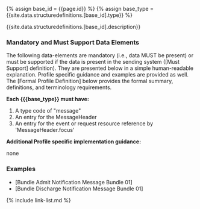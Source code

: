 {% assign base_id = {{page.id}} %}
{% assign base_type = {{site.data.structuredefinitions.[base_id].type}} %}

{{site.data.structuredefinitions.[base_id].description}}

### Mandatory and Must Support Data Elements

The following data-elements are mandatory (i.e., data MUST be present) or must be supported if the data is present in the sending system ([Must Support] definition). They are presented below in a simple human-readable explanation.  Profile specific guidance and examples are provided as well.  The [Formal Profile Definition] below provides the  formal summary, definitions, and  terminology requirements.

**Each {{{base_type}} must have:**

1. A type code of "message"
1. An entry for the MessageHeader
1. An entry for the event or request resource reference by 'MessageHeader.focus'

**Additional Profile specific implementation guidance:**

none

### Examples

- [Bundle Admit Notification Message Bundle 01]
- [Bundle Discharge Notification Message Bundle 01]

{% include link-list.md %}
